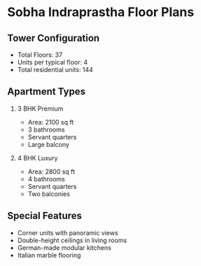 # Sobha Indraprastha Floor Plans

## Tower Configuration

- Total Floors: 37
- Units per typical floor: 4
- Total residential units: 144

## Apartment Types

1. 3 BHK Premium
   - Area: 2100 sq ft
   - 3 bathrooms
   - Servant quarters
   - Large balcony

2. 4 BHK Luxury
   - Area: 2800 sq ft
   - 4 bathrooms
   - Servant quarters
   - Two balconies

## Special Features

- Corner units with panoramic views
- Double-height ceilings in living rooms
- German-made modular kitchens
- Italian marble flooring
